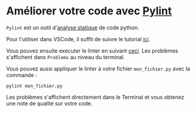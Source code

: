 # Améliorer votre code avec [Pylint](https://pylint.org/)


`Pylint` est un outil d'[analyse statique](https://en.wikipedia.org/wiki/Static_program_analysis) de code python. 

Pour l'utiliser dans VSCode, il suffit de suivre le tutorial [ici](https://code.visualstudio.com/docs/python/linting).



Vous pouvez ensuite executer le linter en suivant [ceci](https://code.visualstudio.com/docs/python/linting#_run-linting). Les problèmes s'affichent dans `Problems` au niveau du terminal.


Vous pouvez aussi appliquer le linter à votre fichier `mon_fichier.py` avec la commande :

```
pylint mon_fichier.py
```

Les problèmes s'affichent directement dans le Terminal et vous obtenez une note de qualité sur votre code.

